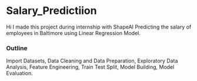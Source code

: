 # Salary_Predictiion
Hi I made this project during internship with ShapeAI
Predicting the salary of employees in Baltimore using Linear Regression Model.
### Outline
Import Datasets,
Data Cleaning and Data Preparation,
Exploratory Data Analysis,
Feature Engineering,
Train Test Split,
Model Building,
Model Evaluation.
